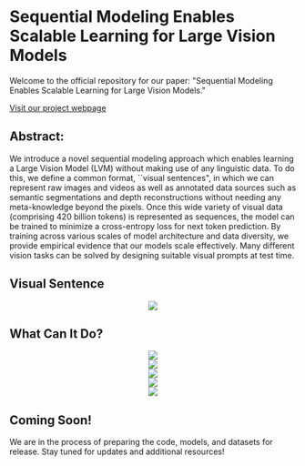 # Sequential Modeling Enables Scalable Learning for Large Vision Models

Welcome to the official repository for our paper: "Sequential Modeling Enables Scalable Learning for Large Vision Models."


[Visit our project webpage](https://yutongbai.com/lvm.html)

## Abstract:

We introduce a novel sequential modeling approach which enables learning a Large Vision Model (LVM) without making use of any linguistic data. 
To do this, we define a common format, ``visual sentences", in which we can represent raw images and videos as well as annotated data sources such as semantic segmentations and depth reconstructions without needing any meta-knowledge beyond the pixels.  Once this wide variety of visual data (comprising 420 billion tokens) is represented as sequences, the model can be trained to minimize a cross-entropy loss for next token prediction. By training across various scales of model architecture and data diversity, we provide empirical evidence that our models scale effectively. Many different vision tasks can be solved by designing suitable visual prompts at test time. 

## Visual Sentence

<div align="center">
  <img src="images/visual_sentences.JPEG"/>
</div>


## What Can It Do? 
<div align="center">
  <img src="images/videos.JPEG"/>
</div>
<div align="center">
  <img src="images/complex_task_2.JPEG"/>
</div>
<div align="center">
  <img src="images/complex_task_3.JPEG"/>
</div>
<div align="center">
  <img src="images/Guess_2.JPEG"/>
</div>
<div align="center">
  <img src="images/raven_2.JPEG"/>
</div>



## Coming Soon!

We are in the process of preparing the code, models, and datasets for release. Stay tuned for updates and additional resources!


